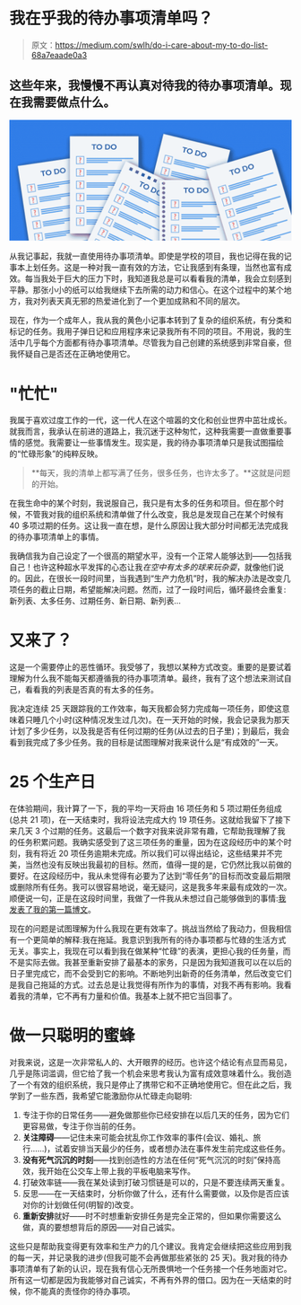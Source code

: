 # 我在乎我的待办事项清单吗？

> 原文：<https://medium.com/swlh/do-i-care-about-my-to-do-list-68a7eaade0a3>

## 这些年来，我慢慢不再认真对待我的待办事项清单。现在我需要做点什么。

![](img/858a2d5059dde9fda9293199a012921b.png)

从我记事起，我就一直使用待办事项清单。即使是学校的项目，我也记得在我的记事本上划任务。这是一种对我一直有效的方法，它让我感到有条理，当然也富有成效。每当我处于巨大的压力下时，我知道我总是可以看看我的清单，我会立刻感到平静。那张小小的纸可以给我继续下去所需的动力和信心。在这个过程中的某个地方，我对列表天真无邪的热爱进化到了一个更加成熟和不同的层次。

现在，作为一个成年人，我从我的黄色小记事本转到了复杂的组织系统，有分类和标记的任务。我用子弹日记和应用程序来记录我所有不同的项目。不用说，我的生活中几乎每个方面都有待办事项清单。尽管我为自己创建的系统感到非常自豪，但我怀疑自己是否还在正确地使用它。

# "忙忙"

我属于喜欢过度工作的一代，这一代人在这个喧嚣的文化和创业世界中茁壮成长。就我而言，我承认在前进的道路上，我沉迷于这种匆忙，这种我需要一直做重要事情的感觉。我需要让一些事情发生。现实是，我的待办事项清单只是我试图描绘的“忙碌形象”的纯粹反映。

> **每天，我的清单上都写满了任务，很多任务，也许太多了。**这就是问题的开始。

在我生命中的某个时刻，我说服自己，我只是有太多的任务和项目。但在那个时候，不管我对我的组织系统和清单做了什么改变，我总是发现自己在某个时候有 40 多项过期的任务。这让我一直在想，是什么原因让我大部分时间都无法完成我的待办事项清单上的事情。

我确信我为自己设定了一个很高的期望水平，没有一个正常人能够达到——包括我自己！也许这种超水平发挥的心态让我*在空中有太多的球来玩杂耍*，就像他们说的。因此，在很长一段时间里，当我遇到“生产力危机”时，我的解决办法是改变几项任务的截止日期，希望能解决问题。然而，过了一段时间后，循环最终会重复:新列表、太多任务、过期任务、新日期、新列表…

# 又来了？

这是一个需要停止的恶性循环。我受够了，我想以某种方式改变。重要的是要试着理解为什么我不能每天都遵循我的待办事项清单。最终，我有了这个想法来测试自己，看看我的列表是否真的有太多的任务。

我决定连续 25 天跟踪我的工作效率，每天我都会努力完成每一项任务，即使这意味着只睡几个小时(这种情况发生过几次)。在一天开始的时候，我会记录我为那天计划了多少任务，以及我是否有任何过期的任务(从过去的日子里)；到最后，我会看到我完成了多少任务。我的目标是试图理解对我来说什么是“有成效的”一天。

# 25 个生产日

在体验期间，我计算了一下，我的平均一天将由 16 项任务和 5 项过期任务组成(总共 21 项)，在一天结束时，我将设法完成大约 19 项任务。这就给我留下了接下来几天 3 个过期的任务。这最后一个数字对我来说非常有趣，它帮助我理解了我的任务积累问题。我确实感受到了这三项任务的重量，因为在这段经历中的某个时刻，我有将近 20 项任务逾期未完成。所以我们可以得出结论，这些结果并不完美，当然也没有反映出我最初的目标。然而，值得一提的是，它仍然比我以前做的要好。在这段经历中，我从未觉得有必要为了达到“零任务”的目标而改变最后期限或删除所有任务。我可以很容易地说，毫无疑问，这是我多年来最有成效的一次。顺便说一句，正是在这段时间里，我做了一件我从未想过自己能够做到的事情:[我发表了我的第一篇博文](/@filipaamado/push-notifications-delete-all-79d2ff0f242b)。

现在的问题是试图理解为什么我现在更有效率了。挑战当然给了我动力，但我相信有一个更简单的解释:我在拖延。我意识到我所有的待办事项都与忙碌的生活方式无关。事实上，我现在可以看到我在做某种“忙碌”的表演，更担心我的任务量，而不是实际去做。我甚至重新安排了最基本的家务，只是因为我知道我可以在以后的日子里完成它，而不会受到它的影响。不断地列出新奇的任务清单，然后改变它们是我自己拖延的方式。过去总是让我觉得有所作为的事情，对我不再有影响。我看着我的清单，它不再有力量和价值。我基本上就不把它当回事了。

# 做一只聪明的蜜蜂

对我来说，这是一次非常私人的、大开眼界的经历。也许这个结论有点显而易见，几乎是陈词滥调，但它给了我一个机会来思考我认为富有成效意味着什么。我创造了一个有效的组织系统，我只是停止了携带它和不正确地使用它。但在此之后，我学到了一些东西，我希望它能激励你从忙碌走向聪明:

1.  专注于你的日常任务——避免做那些你已经安排在以后几天的任务，因为它们更容易做，专注于你当前的任务。
2.  **关注障碍**——记住未来可能会扰乱你工作效率的事件(会议、婚礼、旅行……)，试着安排当天最少的任务，或者想办法在事件发生前完成这些任务。
3.  **没有死气沉沉的时刻**——找到创造性的方法在任何“死气沉沉的时刻”保持高效，我开始在公交车上带上我的平板电脑来写作。
4.  打破效率链——我在某处读到打破习惯链是可以的，只是不要连续两天重复。
5.  反思——在一天结束时，分析你做了什么，还有什么需要做，以及你是否应该对你的计划做任何(明智的)改变。
6.  **重新安排**就好——时不时想重新安排任务是完全正常的，但如果你需要这么做，真的要想想背后的原因——对自己诚实。

这些只是帮助我变得更有效率和生产力的几个建议。我肯定会继续把这些应用到我的每一天，并记录我的进步(但我可能不会再做那些紧张的 25 天)。我对我的待办事项清单有了新的认识，现在我有信心无所畏惧地一个任务接一个任务地面对它。所有这一切都是因为我能够对自己诚实，不再有外界的借口。因为在一天结束的时候，你不能真的责怪你的待办事项。